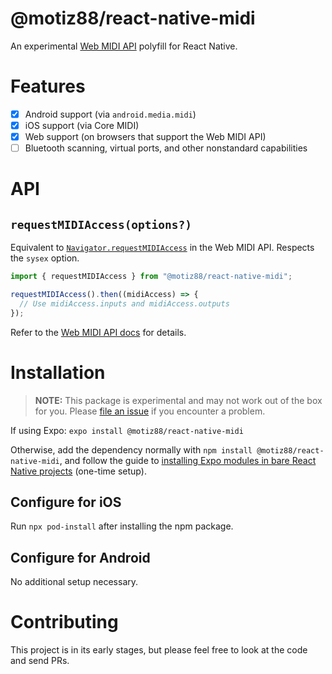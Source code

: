# @motiz88/react-native-midi

An experimental [Web MIDI API](https://developer.mozilla.org/en-US/docs/Web/API/Web_MIDI_API) polyfill for React Native.

# Features

- [x] Android support (via `android.media.midi`)
- [x] iOS support (via Core MIDI)
- [x] Web support (on browsers that support the Web MIDI API)
- [ ] Bluetooth scanning, virtual ports, and other nonstandard capabilities

# API

## `requestMIDIAccess(options?)`

Equivalent to [`Navigator.requestMIDIAccess`](https://developer.mozilla.org/en-US/docs/Web/API/Navigator/requestMIDIAccess) in the Web MIDI API. Respects the `sysex` option.

```typescript
import { requestMIDIAccess } from "@motiz88/react-native-midi";

requestMIDIAccess().then((midiAccess) => {
  // Use midiAccess.inputs and midiAccess.outputs
});
```

Refer to the [Web MIDI API docs](https://developer.mozilla.org/en-US/docs/Web/API/Web_MIDI_API) for details.

# Installation

> **NOTE:** This package is experimental and may not work out of the box for you. Please [file an issue](https://github.com/motiz88/react-native-midi/issues) if you encounter a problem.

If using Expo: `expo install @motiz88/react-native-midi`

Otherwise, add the dependency normally with `npm install @motiz88/react-native-midi`, and follow the guide to [installing Expo modules in bare React Native projects](https://docs.expo.dev/bare/installing-expo-modules/)  (one-time setup).

## Configure for iOS

Run `npx pod-install` after installing the npm package.

## Configure for Android

No additional setup necessary.

# Contributing

This project is in its early stages, but please feel free to look at the code and send PRs.
